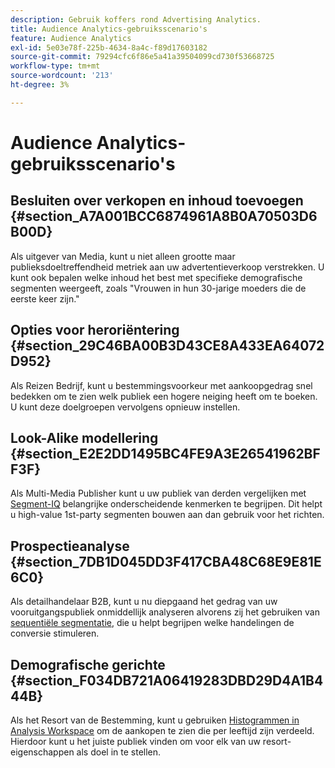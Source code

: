 ```yaml
---
description: Gebruik koffers rond Advertising Analytics.
title: Audience Analytics-gebruiksscenario's
feature: Audience Analytics
exl-id: 5e03e78f-225b-4634-8a4c-f89d17603182
source-git-commit: 79294cfc6f86e5a41a39504099cd730f53668725
workflow-type: tm+mt
source-wordcount: '213'
ht-degree: 3%

---
```


# Audience Analytics-gebruiksscenario&#39;s

## Besluiten over verkopen en inhoud toevoegen {#section_A7A001BCC6874961A8B0A70503D6B00D}

Als uitgever van Media, kunt u niet alleen grootte maar publieksdoeltreffendheid metriek aan uw advertentieverkoop verstrekken. U kunt ook bepalen welke inhoud het best met specifieke demografische segmenten weergeeft, zoals &quot;Vrouwen in hun 30-jarige moeders die de eerste keer zijn.&quot;

## Opties voor heroriëntering {#section_29C46BA00B3D43CE8A433EA64072D952}

Als Reizen Bedrijf, kunt u bestemmingsvoorkeur met aankoopgedrag snel bedekken om te zien welk publiek een hogere neiging heeft om te boeken. U kunt deze doelgroepen vervolgens opnieuw instellen.

## Look-Alike modellering {#section_E2E2DD1495BC4FE9A3E26541962BFF3F}

Als Multi-Media Publisher kunt u uw publiek van derden vergelijken met [Segment-IQ](https://experienceleague.adobe.com/docs/analytics/analyze/analysis-workspace/panels/segment-comparison/segment-comparison.html?lang=nl-NL) belangrijke onderscheidende kenmerken te begrijpen. Dit helpt u high-value 1st-party segmenten bouwen aan dan gebruik voor het richten.

## Prospectieanalyse {#section_7DB1D045DD3F417CBA48C68E9E81E6C0}

Als detailhandelaar B2B, kunt u nu diepgaand het gedrag van uw vooruitgangspubliek onmiddellijk analyseren alvorens zij het gebruiken van [sequentiële segmentatie](https://experienceleague.adobe.com/docs/analytics/components/segmentation/segmentation-workflow/seg-sequential-build.html?lang=nl-NL), die u helpt begrijpen welke handelingen de conversie stimuleren.

## Demografische gerichte {#section_F034DB721A06419283DBD29D4A1B444B}

Als het Resort van de Bestemming, kunt u gebruiken [Histogrammen in Analysis Workspace](https://experienceleague.adobe.com/docs/analytics/analyze/analysis-workspace/visualizations/histogram.html?lang=nl-NL) om de aankopen te zien die per leeftijd zijn verdeeld. Hierdoor kunt u het juiste publiek vinden om voor elk van uw resort-eigenschappen als doel in te stellen.
